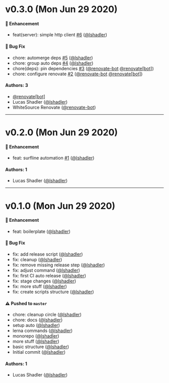 # v0.3.0 (Mon Jun 29 2020)

#### 🚀 Enhancement

- feat(server): simple http client [#6](https://github.com/lshadler/wave-check/pull/6) ([@lshadler](https://github.com/lshadler))

#### 🐛 Bug Fix

- chore: automerge deps [#5](https://github.com/lshadler/wave-check/pull/5) ([@lshadler](https://github.com/lshadler))
- chore: group auto deps [#4](https://github.com/lshadler/wave-check/pull/4) ([@lshadler](https://github.com/lshadler))
- chore(deps): pin dependencies [#3](https://github.com/lshadler/wave-check/pull/3) ([@renovate-bot](https://github.com/renovate-bot) [@renovate[bot]](https://github.com/renovate[bot]))
- chore: configure renovate [#2](https://github.com/lshadler/wave-check/pull/2) ([@renovate-bot](https://github.com/renovate-bot) [@renovate[bot]](https://github.com/renovate[bot]))

#### Authors: 3

- [@renovate[bot]](https://github.com/renovate[bot])
- Lucas Shadler ([@lshadler](https://github.com/lshadler))
- WhiteSource Renovate ([@renovate-bot](https://github.com/renovate-bot))

---

# v0.2.0 (Mon Jun 29 2020)

#### 🚀 Enhancement

- feat: surfline automation [#1](https://github.com/lshadler/wave-check/pull/1) ([@lshadler](https://github.com/lshadler))

#### Authors: 1

- Lucas Shadler ([@lshadler](https://github.com/lshadler))

---

# v0.1.0 (Mon Jun 29 2020)

#### 🚀 Enhancement

- feat: boilerplate ([@lshadler](https://github.com/lshadler))

#### 🐛 Bug Fix

- fix: add release script ([@lshadler](https://github.com/lshadler))
- fix: cleanup ([@lshadler](https://github.com/lshadler))
- fix: remove missing release step ([@lshadler](https://github.com/lshadler))
- fix: adjust command ([@lshadler](https://github.com/lshadler))
- fix: first CI auto release ([@lshadler](https://github.com/lshadler))
- fix: stage changes ([@lshadler](https://github.com/lshadler))
- fix: more stuff ([@lshadler](https://github.com/lshadler))
- fix: create scripts structure ([@lshadler](https://github.com/lshadler))

#### ⚠️ Pushed to `master`

- chore: cleanup circle ([@lshadler](https://github.com/lshadler))
- chore: docs ([@lshadler](https://github.com/lshadler))
- setup auto ([@lshadler](https://github.com/lshadler))
- lerna commands ([@lshadler](https://github.com/lshadler))
- monorepo ([@lshadler](https://github.com/lshadler))
- more stuff ([@lshadler](https://github.com/lshadler))
- basic structure ([@lshadler](https://github.com/lshadler))
- Initial commit ([@lshadler](https://github.com/lshadler))

#### Authors: 1

- Lucas Shadler ([@lshadler](https://github.com/lshadler))
